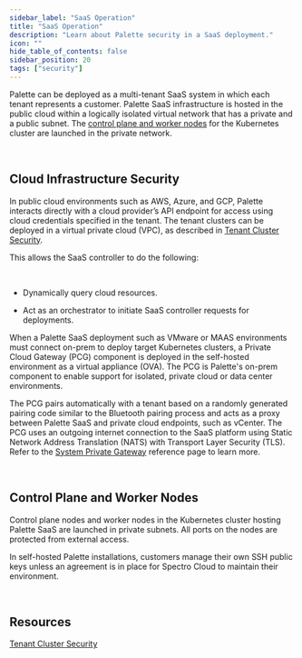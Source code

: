 ```yaml
---
sidebar_label: "SaaS Operation"
title: "SaaS Operation"
description: "Learn about Palette security in a SaaS deployment."
icon: ""
hide_table_of_contents: false
sidebar_position: 20
tags: ["security"]
---
```


Palette can be deployed as a multi-tenant SaaS system in which each tenant represents a customer. Palette SaaS
infrastructure is hosted in the public cloud within a logically isolated virtual network that has a private and a public
subnet. The [control plane and worker nodes](saas-operation.md#control-plane-and-worker-nodes) for the Kubernetes
cluster are launched in the private network.

<br />

## Cloud Infrastructure Security

In public cloud environments such as AWS, Azure, and GCP, Palette interacts directly with a cloud provider’s API
endpoint for access using cloud credentials specified in the tenant. The tenant clusters can be deployed in a virtual
private cloud (VPC), as described in [Tenant Cluster Security](tenant-cluster.md).

This allows the SaaS controller to do the following:

<br />

- Dynamically query cloud resources.

- Act as an orchestrator to initiate SaaS controller requests for deployments.

When a Palette SaaS deployment such as VMware or MAAS environments must connect on-prem to deploy target Kubernetes
clusters, a Private Cloud Gateway (PCG) component is deployed in the self-hosted environment as a virtual appliance
(OVA). The PCG is Palette's on-prem component to enable support for isolated, private cloud or data center environments.

The PCG pairs automatically with a tenant based on a randomly generated pairing code similar to the Bluetooth pairing
process and acts as a proxy between Palette SaaS and private cloud endpoints, such as vCenter. The PCG uses an outgoing
internet connection to the SaaS platform using Static Network Address Translation (NATS) with Transport Layer Security
(TLS). Refer to the [System Private Gateway](../../clusters/pcg/architecture.md) reference page to learn more.

<br />

## Control Plane and Worker Nodes

Control plane nodes and worker nodes in the Kubernetes cluster hosting Palette SaaS are launched in private subnets. All
ports on the nodes are protected from external access.

In self-hosted Palette installations, customers manage their own SSH public keys unless an agreement is in place for
Spectro Cloud to maintain their environment.

<br />

## Resources

[Tenant Cluster Security](tenant-cluster.md)
